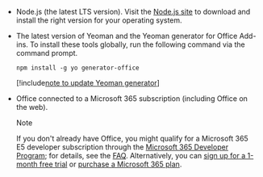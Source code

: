 - Node.js (the latest LTS version). Visit the [Node.js site](https://nodejs.org) to download and install the right version for your operating system.

- The latest version of Yeoman and the Yeoman generator for Office Add-ins. To install these tools globally, run the following command via the command prompt.

    ```command&nbsp;line
    npm install -g yo generator-office
    ```

    [!include[note to update Yeoman generator](../includes/note-yeoman-generator-update.md)]

- Office connected to a Microsoft 365 subscription (including Office on the web).

  > [!NOTE]
  > If you don't already have Office, you might qualify for a Microsoft 365 E5 developer subscription through the [Microsoft 365 Developer Program](https://aka.ms/devprogramsignup); for details, see the [FAQ](/office/developer-program/microsoft-365-developer-program-faq#who-qualifies-for-a-microsoft-365-e5-developer-subscription-). Alternatively, you can [sign up for a 1-month free trial](https://www.microsoft.com/microsoft-365/try) or [purchase a Microsoft 365 plan](https://www.microsoft.com/microsoft-365/business/compare-all-microsoft-365-business-products-g).
